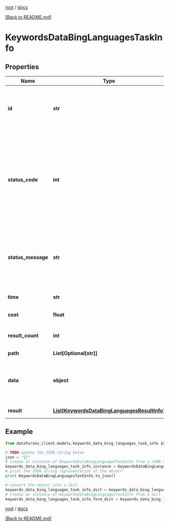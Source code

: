 [root](./../ "root") / [docs](./ "docs")

[[Back to README.md]](./../README.md "[Back to README.md]")

# KeywordsDataBingLanguagesTaskInfo

## Properties

Name | Type | Description | Notes
------------ | ------------- | ------------- | -------------
**id** | **str** | task identifier unique task identifier in our system in the UUID format | [optional]
**status_code** | **int** | status code of the task generated by DataForSEO, can be within the following range: 10000-60000 you can find the full list of the response codes here | [optional]
**status_message** | **str** | informational message of the task you can find the full list of general informational messages here | [optional]
**time** | **str** | execution time, seconds | [optional]
**cost** | **float** | total tasks cost, USD | [optional]
**result_count** | **int** | number of elements in the result array | [optional]
**path** | **List[Optional[str]]** | URL path | [optional]
**data** | **object** | contains the same parameters that you specified in the POST request | [optional]
**result** | [**List[KeywordsDataBingLanguagesResultInfo]**](KeywordsDataBingLanguagesResultInfo.md) | array of results | [optional]

## Example

```python
from dataforseo_client.models.keywords_data_bing_languages_task_info import KeywordsDataBingLanguagesTaskInfo

# TODO update the JSON string below
json = "{}"
# create an instance of KeywordsDataBingLanguagesTaskInfo from a JSON string
keywords_data_bing_languages_task_info_instance = KeywordsDataBingLanguagesTaskInfo.from_json(json)
# print the JSON string representation of the object
print KeywordsDataBingLanguagesTaskInfo.to_json()

# convert the object into a dict
keywords_data_bing_languages_task_info_dict = keywords_data_bing_languages_task_info_instance.to_dict()
# create an instance of KeywordsDataBingLanguagesTaskInfo from a dict
keywords_data_bing_languages_task_info_form_dict = keywords_data_bing_languages_task_info.from_dict(keywords_data_bing_languages_task_info_dict)
```

  

[root](./../ "root") / [docs](./ "docs")

[[Back to README.md]](./../README.md "[Back to README.md]")